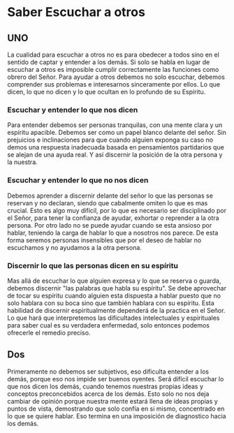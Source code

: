 # Saber Escuchar a otros
## UNO
La cualidad para escuchar a otros no es para obedecer a todos sino en el sentido de captar y entender a los demás. Si solo se habla en lugar de escuchar a otros es imposible cumplir correctamente las funciones como obrero del Señor. Para ayudar a otros debemos no solo escuchar, debemos comprender sus problemas e interesarnos sinceramente por ellos. Lo que dicen, lo que no dicen y lo que ocultan en lo profundo de su Espíritu.

### Escuchar y entender lo que nos dicen
Para entender debemos ser personas tranquilas, con una mente clara y un espíritu apacible. Debemos ser como un papel blanco delante del señor. Sin prejuicios e inclinaciones para que cuando alguien exponga su caso no demos una respuesta inadecuada basada en pensamientos partidarios que se alejan de una ayuda real. Y así discernir la posición de la otra persona y la nuestra.
### Escuchar y entender lo que no nos dicen
Debemos aprender a discernir delante del señor lo que las personas se reservan y no declaran, siendo que cabalmente omiten lo que es mas crucial. Esto es algo muy difícil, por lo que es necesario ser disciplinado por el Señor, para tener la confianza de ayudar, exhortar o reprender a la otra persona. Por otro lado no se puede ayudar cuando se esta ansioso por hablar, teniendo la carga de hablar lo que a nosotros nos parece. De esta forma seremos personas insensibles que por el deseo de hablar no escuchamos y no ayudamos a la otra persona.
### Discernir lo que las personas dicen en su espíritu
Mas allá de escuchar lo que alguien expresa y lo que se reserva o guarda, debemos discernir "las palabras que habla su espíritu". Se debe aprovechar de tocar su espíritu cuando alguien esta dispuesta a hablar puesto que no solo hablara con su boca sino que también hablara con su espíritu. Esta habilidad de discernir espiritualmente dependerá de la practica en el Señor. Lo que hará que interpretemos las dificultades intelectuales y espirituales para saber cual es su verdadera enfermedad, solo entonces podemos ofrecerle el remedio preciso.

## Dos
Primeramente no debemos ser subjetivos, eso dificulta entender a los demás, porque eso nos impide ser buenos oyentes. Será difícil escuchar lo que nos dicen los demás, cuando tenemos nuestras propias ideas y conceptos preconcebidos acerca de los demás. Esto solo no nos deja cambiar de opinión porque nuestra mente estará llena de ideas propias y puntos de vista, demostrando que solo confía en si mismo, concentrado en lo que se quiere hablar. Eso termina en una imposición de diagnostico hacia los demás.
